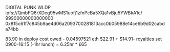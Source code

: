 DIGITAL PUNK
WLDP
ipfs://QmbFQ6rXDeg95wMS1uofj1zfnPcBa5XQa1vBju5YWBkA1e/
99900000000000000
0x815c61f7c845b9ae4d06a2093700281813acc0b05988e14ce6b9d02cabda74bb

83.90 in deploy cost owed - 0.04597521 eth
$22.91 + $14.91- royalties set
0900-16:15 (-1hr lunch) = 6.25hr \* £65
